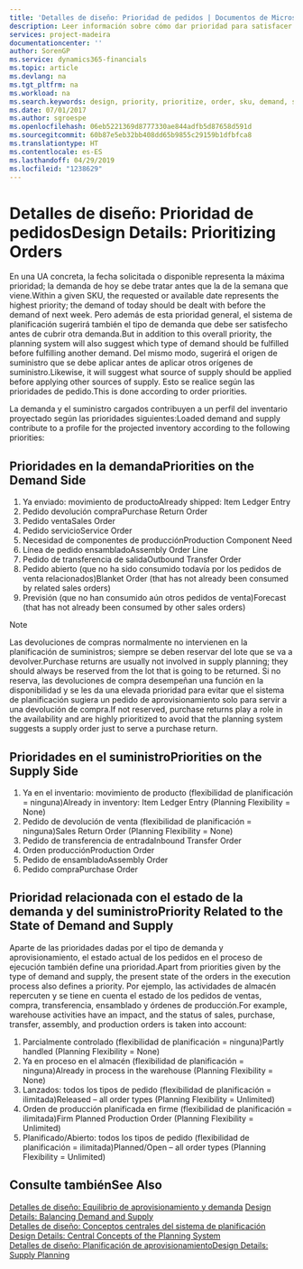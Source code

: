 ```yaml
---
title: 'Detalles de diseño: Prioridad de pedidos | Documentos de Microsoft'
description: Leer información sobre cómo dar prioridad para satisfacer los requisitos de demanda y oferta.
services: project-madeira
documentationcenter: ''
author: SorenGP
ms.service: dynamics365-financials
ms.topic: article
ms.devlang: na
ms.tgt_pltfrm: na
ms.workload: na
ms.search.keywords: design, priority, prioritize, order, sku, demand, supply
ms.date: 07/01/2017
ms.author: sgroespe
ms.openlocfilehash: 06eb5221369d8777330ae844adfb5d87658d591d
ms.sourcegitcommit: 60b87e5eb32bb408dd65b9855c29159b1dfbfca8
ms.translationtype: HT
ms.contentlocale: es-ES
ms.lasthandoff: 04/29/2019
ms.locfileid: "1238629"
---
```

# <a name="design-details-prioritizing-orders"></a><span data-ttu-id="cd9d1-103">Detalles de diseño: Prioridad de pedidos</span><span class="sxs-lookup"><span data-stu-id="cd9d1-103">Design Details: Prioritizing Orders</span></span>
<span data-ttu-id="cd9d1-104">En una UA concreta, la fecha solicitada o disponible representa la máxima prioridad; la demanda de hoy se debe tratar antes que la de la semana que viene.</span><span class="sxs-lookup"><span data-stu-id="cd9d1-104">Within a given SKU, the requested or available date represents the highest priority; the demand of today should be dealt with before the demand of next week.</span></span> <span data-ttu-id="cd9d1-105">Pero además de esta prioridad general, el sistema de planificación sugerirá también el tipo de demanda que debe ser satisfecho antes de cubrir otra demanda.</span><span class="sxs-lookup"><span data-stu-id="cd9d1-105">But in addition to this overall priority, the planning system will also suggest which type of demand should be fulfilled before fulfilling another demand.</span></span> <span data-ttu-id="cd9d1-106">Del mismo modo, sugerirá el origen de suministro que se debe aplicar antes de aplicar otros orígenes de suministro.</span><span class="sxs-lookup"><span data-stu-id="cd9d1-106">Likewise, it will suggest what source of supply should be applied before applying other sources of supply.</span></span> <span data-ttu-id="cd9d1-107">Esto se realice según las prioridades de pedido.</span><span class="sxs-lookup"><span data-stu-id="cd9d1-107">This is done according to order priorities.</span></span>  
  
<span data-ttu-id="cd9d1-108">La demanda y el suministro cargados contribuyen a un perfil del inventario proyectado según las prioridades siguientes:</span><span class="sxs-lookup"><span data-stu-id="cd9d1-108">Loaded demand and supply contribute to a profile for the projected inventory according to the following priorities:</span></span>  
  
## <a name="priorities-on-the-demand-side"></a><span data-ttu-id="cd9d1-109">Prioridades en la demanda</span><span class="sxs-lookup"><span data-stu-id="cd9d1-109">Priorities on the Demand Side</span></span>  
1. <span data-ttu-id="cd9d1-110">Ya enviado: movimiento de producto</span><span class="sxs-lookup"><span data-stu-id="cd9d1-110">Already shipped: Item Ledger Entry</span></span>  
2. <span data-ttu-id="cd9d1-111">Pedido devolución compra</span><span class="sxs-lookup"><span data-stu-id="cd9d1-111">Purchase Return Order</span></span>  
3. <span data-ttu-id="cd9d1-112">Pedido venta</span><span class="sxs-lookup"><span data-stu-id="cd9d1-112">Sales Order</span></span>  
4. <span data-ttu-id="cd9d1-113">Pedido servicio</span><span class="sxs-lookup"><span data-stu-id="cd9d1-113">Service Order</span></span>  
5. <span data-ttu-id="cd9d1-114">Necesidad de componentes de producción</span><span class="sxs-lookup"><span data-stu-id="cd9d1-114">Production Component Need</span></span>  
6. <span data-ttu-id="cd9d1-115">Línea de pedido ensamblado</span><span class="sxs-lookup"><span data-stu-id="cd9d1-115">Assembly Order Line</span></span>  
7. <span data-ttu-id="cd9d1-116">Pedido de transferencia de salida</span><span class="sxs-lookup"><span data-stu-id="cd9d1-116">Outbound Transfer Order</span></span>  
8. <span data-ttu-id="cd9d1-117">Pedido abierto (que no ha sido consumido todavía por los pedidos de venta relacionados)</span><span class="sxs-lookup"><span data-stu-id="cd9d1-117">Blanket Order (that has not already been consumed by related sales orders)</span></span>  
9. <span data-ttu-id="cd9d1-118">Previsión (que no han consumido aún otros pedidos de venta)</span><span class="sxs-lookup"><span data-stu-id="cd9d1-118">Forecast (that has not already been consumed by other sales orders)</span></span>  
  
> [!NOTE]  
>  <span data-ttu-id="cd9d1-119">Las devoluciones de compras normalmente no intervienen en la planificación de suministros; siempre se deben reservar del lote que se va a devolver.</span><span class="sxs-lookup"><span data-stu-id="cd9d1-119">Purchase returns are usually not involved in supply planning; they should always be reserved from the lot that is going to be returned.</span></span> <span data-ttu-id="cd9d1-120">Si no reserva, las devoluciones de compra desempeñan una función en la disponibilidad y se les da una elevada prioridad para evitar que el sistema de planificación sugiera un pedido de aprovisionamiento solo para servir a una devolución de compra.</span><span class="sxs-lookup"><span data-stu-id="cd9d1-120">If not reserved, purchase returns play a role in the availability and are highly prioritized to avoid that the planning system suggests a supply order just to serve a purchase return.</span></span>  
  
## <a name="priorities-on-the-supply-side"></a><span data-ttu-id="cd9d1-121">Prioridades en el suministro</span><span class="sxs-lookup"><span data-stu-id="cd9d1-121">Priorities on the Supply Side</span></span>  
1. <span data-ttu-id="cd9d1-122">Ya en el inventario: movimiento de producto (flexibilidad de planificación = ninguna)</span><span class="sxs-lookup"><span data-stu-id="cd9d1-122">Already in inventory: Item Ledger Entry (Planning Flexibility = None)</span></span>  
2. <span data-ttu-id="cd9d1-123">Pedido de devolución de venta (flexibilidad de planificación = ninguna)</span><span class="sxs-lookup"><span data-stu-id="cd9d1-123">Sales Return Order (Planning Flexibility = None)</span></span>  
3. <span data-ttu-id="cd9d1-124">Pedido de transferencia de entrada</span><span class="sxs-lookup"><span data-stu-id="cd9d1-124">Inbound Transfer Order</span></span>  
4. <span data-ttu-id="cd9d1-125">Orden producción</span><span class="sxs-lookup"><span data-stu-id="cd9d1-125">Production Order</span></span>  
5. <span data-ttu-id="cd9d1-126">Pedido de ensamblado</span><span class="sxs-lookup"><span data-stu-id="cd9d1-126">Assembly Order</span></span>  
6. <span data-ttu-id="cd9d1-127">Pedido compra</span><span class="sxs-lookup"><span data-stu-id="cd9d1-127">Purchase Order</span></span>  
  
## <a name="priority-related-to-the-state-of-demand-and-supply"></a><span data-ttu-id="cd9d1-128">Prioridad relacionada con el estado de la demanda y del suministro</span><span class="sxs-lookup"><span data-stu-id="cd9d1-128">Priority Related to the State of Demand and Supply</span></span>  
<span data-ttu-id="cd9d1-129">Aparte de las prioridades dadas por el tipo de demanda y aprovisionamiento, el estado actual de los pedidos en el proceso de ejecución también define una prioridad.</span><span class="sxs-lookup"><span data-stu-id="cd9d1-129">Apart from priorities given by the type of demand and supply, the present state of the orders in the execution process also defines a priority.</span></span> <span data-ttu-id="cd9d1-130">Por ejemplo, las actividades de almacén repercuten y se tiene en cuenta el estado de los pedidos de ventas, compra, transferencia, ensamblado y órdenes de producción.</span><span class="sxs-lookup"><span data-stu-id="cd9d1-130">For example, warehouse activities have an impact, and the status of sales, purchase, transfer, assembly, and production orders is taken into account:</span></span>  
  
1. <span data-ttu-id="cd9d1-131">Parcialmente controlado (flexibilidad de planificación = ninguna)</span><span class="sxs-lookup"><span data-stu-id="cd9d1-131">Partly handled (Planning Flexibility = None)</span></span>  
2. <span data-ttu-id="cd9d1-132">Ya en proceso en el almacén (flexibilidad de planificación = ninguna)</span><span class="sxs-lookup"><span data-stu-id="cd9d1-132">Already in process in the warehouse (Planning Flexibility = None)</span></span>  
3. <span data-ttu-id="cd9d1-133">Lanzados: todos los tipos de pedido (flexibilidad de planificación = ilimitada)</span><span class="sxs-lookup"><span data-stu-id="cd9d1-133">Released – all order types (Planning Flexibility = Unlimited)</span></span>  
4. <span data-ttu-id="cd9d1-134">Orden de producción planificada en firme (flexibilidad de planificación = ilimitada)</span><span class="sxs-lookup"><span data-stu-id="cd9d1-134">Firm Planned Production Order (Planning Flexibility = Unlimited)</span></span>  
5. <span data-ttu-id="cd9d1-135">Planificado/Abierto: todos los tipos de pedido (flexibilidad de planificación = ilimitada)</span><span class="sxs-lookup"><span data-stu-id="cd9d1-135">Planned/Open – all order types (Planning Flexibility = Unlimited)</span></span>  
  
## <a name="see-also"></a><span data-ttu-id="cd9d1-136">Consulte también</span><span class="sxs-lookup"><span data-stu-id="cd9d1-136">See Also</span></span>  
<span data-ttu-id="cd9d1-137">[Detalles de diseño: Equilibrio de aprovisionamiento y demanda](design-details-balancing-demand-and-supply.md) </span><span class="sxs-lookup"><span data-stu-id="cd9d1-137">[Design Details: Balancing Demand and Supply](design-details-balancing-demand-and-supply.md) </span></span>  
<span data-ttu-id="cd9d1-138">[Detalles de diseño: Conceptos centrales del sistema de planificación](design-details-central-concepts-of-the-planning-system.md) </span><span class="sxs-lookup"><span data-stu-id="cd9d1-138">[Design Details: Central Concepts of the Planning System](design-details-central-concepts-of-the-planning-system.md) </span></span>  
[<span data-ttu-id="cd9d1-139">Detalles de diseño: Planificación de aprovisionamiento</span><span class="sxs-lookup"><span data-stu-id="cd9d1-139">Design Details: Supply Planning</span></span>](design-details-supply-planning.md)